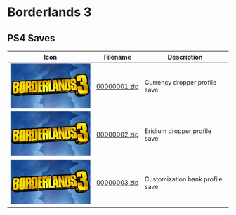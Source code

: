 # Borderlands 3

## PS4 Saves

| Icon | Filename | Description |
|------|----------|-------------|
| ![Borderlands 3](icon0.png) | [00000001.zip](00000001.zip) | Currency dropper profile save |
| ![Borderlands 3](icon0.png) | [00000002.zip](00000002.zip) | Eridium dropper profile save |
| ![Borderlands 3](icon0.png) | [00000003.zip](00000003.zip) | Customization bank profile save |

